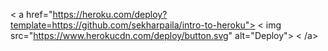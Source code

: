 < a href="https://heroku.com/deploy?template=https://github.com/sekharpaila/intro-to-heroku">
< img src="https://www.herokucdn.com/deploy/button.svg" alt="Deploy">
< /a>
